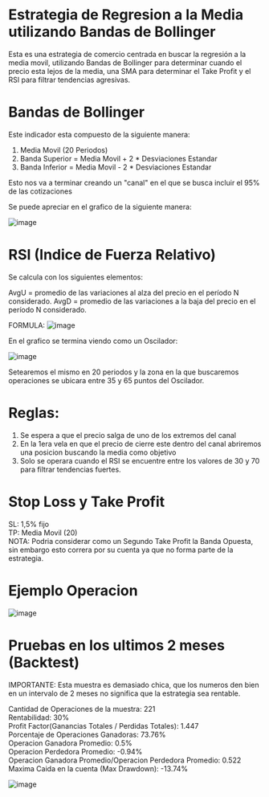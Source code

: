 # Estrategia de Regresion a la Media utilizando Bandas de Bollinger 
Esta es una estrategia de comercio centrada en buscar la regresión a la media movil, utilizando Bandas de Bollinger para determinar cuando el precio esta lejos de la media, una SMA para determinar el Take Profit y el RSI para filtrar tendencias agresivas.

# Bandas de Bollinger

Este indicador esta compuesto de la siguiente manera:

1) Media Movil (20 Periodos)
2) Banda Superior = Media Movil + 2 * Desviaciones Estandar
3) Banda Inferior = Media Movil - 2 * Desviaciones Estandar

Esto nos va a terminar creando un "canal" en el que se busca incluir el 95% de las cotizaciones

Se puede apreciar en el grafico de la siguiente manera:

![image](https://user-images.githubusercontent.com/99511913/193709042-4b812905-eccc-48a8-b594-cb388ab5a91b.png)

# RSI (Indice de Fuerza Relativo)

Se calcula con los siguientes elementos:

AvgU = promedio de las variaciones al alza del precio en el período N considerado.
AvgD = promedio de las variaciones a la baja del precio en el período N considerado.

FORMULA:
![image](https://user-images.githubusercontent.com/99511913/193709290-71bc616b-1586-4790-b65f-959e116832e4.png)

En el grafico se termina viendo como un Oscilador:

![image](https://user-images.githubusercontent.com/99511913/193710160-a0b68456-82f3-478a-a639-c808dcf77067.png)

Setearemos el mismo en 20 periodos y la zona en la que buscaremos operaciones se ubicara entre 35 y 65 puntos del Oscilador. 



# Reglas:

1) Se espera a que el precio salga de uno de los extremos del canal
2) En la 1era vela en que el precio de cierre este dentro del canal abriremos una posicion buscando la media como objetivo
3) Solo se operara cuando el RSI se encuentre entre los valores de 30 y 70 para filtrar tendencias fuertes.

# Stop Loss y Take Profit

SL: 1,5% fijo  
TP: Media Movil (20)  
NOTA: Podria considerar como un Segundo Take Profit la Banda Opuesta, sin embargo esto correra por su cuenta ya que no forma parte de la estrategia. 

# Ejemplo Operacion

![image](https://user-images.githubusercontent.com/99511913/193711150-c0fe85cc-b26c-4ea6-af73-a83e8063e590.png)

# Pruebas en los ultimos 2 meses (Backtest)
  
IMPORTANTE: Esta muestra es demasiado chica, que los numeros den bien en un intervalo de 2 meses no significa que la estrategia sea rentable.   
    
Cantidad de Operaciones de la muestra: 221    
Rentabilidad: 30%   
Profit Factor(Ganancias Totales / Perdidas Totales): 1.447    
Porcentaje de Operaciones Ganadoras: 73.76%   
Operacion Ganadora Promedio: 0.5%   
Operacion Perdedora Promedio: -0.94%    
Operacion Ganadora Promedio/Operacion Perdedora Promedio: 0.522   
Maxima Caida en la cuenta (Max Drawdown): -13.74%   



![image](https://user-images.githubusercontent.com/99511913/193711324-e6d178c5-f03b-41e1-941d-f8eafa6b23e2.png)



